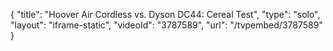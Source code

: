 {
    "title": "Hoover Air Cordless vs. Dyson DC44: Cereal Test",
    "type": "solo",
    "layout": "iframe-static",
    "videoId": "3787589",
    "url": "\/tvpembed\/3787589"
}
